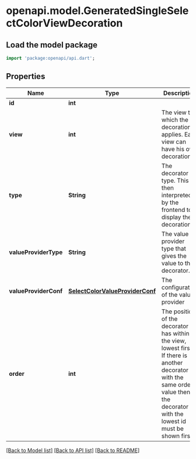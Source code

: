 # openapi.model.GeneratedSingleSelectColorViewDecoration

## Load the model package
```dart
import 'package:openapi/api.dart';
```

## Properties
Name | Type | Description | Notes
------------ | ------------- | ------------- | -------------
**id** | **int** |  | [readonly] 
**view** | **int** | The view to which the decoration applies. Each view can have his own decorations. | [optional] 
**type** | **String** | The decorator type. This is then interpreted by the frontend to display the decoration. | [optional] 
**valueProviderType** | **String** | The value provider type that gives the value to the decorator. | [optional] 
**valueProviderConf** | [**SelectColorValueProviderConf**](SelectColorValueProviderConf.md) | The configuration of the value provider | [optional] 
**order** | **int** | The position of the decorator has within the view, lowest first. If there is another decorator with the same order value then the decorator with the lowest id must be shown first. | [optional] 

[[Back to Model list]](../README.md#documentation-for-models) [[Back to API list]](../README.md#documentation-for-api-endpoints) [[Back to README]](../README.md)


